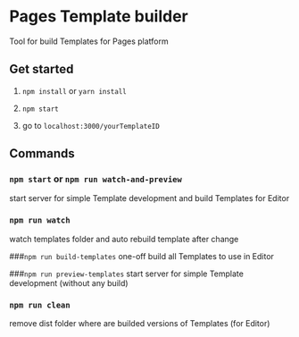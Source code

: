
# Pages Template builder
Tool for build Templates for Pages platform


## Get started

1. `npm install` or `yarn install`

2. `npm start`

3. go to `localhost:3000/yourTemplateID`


## Commands

### `npm start` or `npm run watch-and-preview`
start server for simple Template development and build Templates for Editor

### `npm run watch`
watch templates folder and auto rebuild template after change

###`npm run build-templates`
one-off build all Templates to use in Editor

###`npm run preview-templates`
start server for simple Template development (without any build)

### `npm run clean`
remove dist folder where are builded versions of Templates (for Editor)
